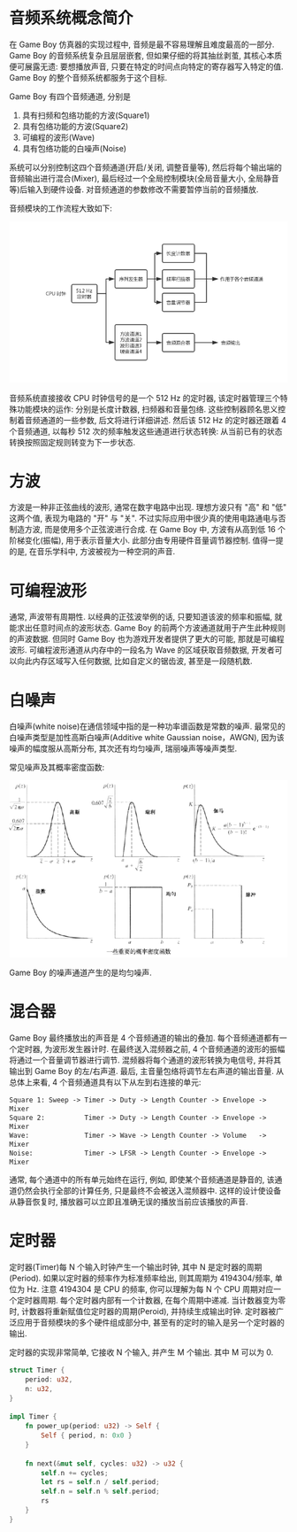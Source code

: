 # 音频系统概念简介

在 Game Boy 仿真器的实现过程中, 音频是最不容易理解且难度最高的一部分. Game Boy 的音频系统复杂且层层嵌套, 但如果仔细的将其抽丝剥茧, 其核心本质便可展露无遗: 要想播放声音, 只要在特定的时间点向特定的寄存器写入特定的值. Game Boy 的整个音频系统都服务于这个目标.

Game Boy 有四个音频通道, 分别是

1. 具有扫频和包络功能的方波(Square1)
2. 具有包络功能的方波(Square2)
3. 可编程的波形(Wave)
4. 具有包络功能的白噪声(Noise)

系统可以分别控制这四个音频通道(开启/关闭, 调整音量等), 然后将每个输出端的音频输出进行混合(Mixer), 最后经过一个全局控制模块(全局音量大小, 全局静音等)后输入到硬件设备. 对音频通道的参数修改不需要暂停当前的音频播放.

音频模块的工作流程大致如下:

![img](/img/gameboy/audio/concept/process.png)

音频系统直接接收 CPU 时钟信号的是一个 512 Hz 的定时器, 该定时器管理三个特殊功能模块的运作: 分别是长度计数器, 扫频器和音量包络. 这些控制器顾名思义控制着音频通道的一些参数, 后文将进行详细讲述. 然后该 512 Hz 的定时器还跟着 4 个音频通道, 以每秒 512 次的频率触发这些通道进行状态转换: 从当前已有的状态转换按照固定规则转变为下一步状态.

# 方波

方波是一种非正弦曲线的波形, 通常在数字电路中出现. 理想方波只有 "高" 和 "低" 这两个值, 表现为电路的 "开" 与 "关". 不过实际应用中很少真的使用电路通电与否制造方波, 而是使用多个正弦波进行合成. 在 Game Boy 中, 方波有从高到低 16 个阶梯变化(振幅), 用于表示音量大小. 此部分由专用硬件音量调节器控制. 值得一提的是, 在音乐学科中, 方波被视为一种空洞的声音.

# 可编程波形

通常, 声波带有周期性. 以经典的正弦波举例的话, 只要知道该波的频率和振幅, 就能求出任意时间点的波形状态. Game Boy 的前两个方波通道就用于产生此种规则的声波数据. 但同时 Game Boy 也为游戏开发者提供了更大的可能, 那就是可编程波形. 可编程波形通道从内存中的一段名为 Wave 的区域获取音频数据, 开发者可以向此内存区域写入任何数据, 比如自定义的锯齿波, 甚至是一段随机数.

# 白噪声

白噪声(white noise)在通信领域中指的是一种功率谱函数是常数的噪声. 最常见的白噪声类型是加性高斯白噪声(Additive white Gaussian noise，AWGN), 因为该噪声的幅度服从高斯分布, 其次还有均匀噪声, 瑞丽噪声等噪声类型.

常见噪声及其概率密度函数:

![img](/img/gameboy/audio/concept/probability_density_of_noises.png)

Game Boy 的噪声通道产生的是均匀噪声.

# 混合器

Game Boy 最终播放出的声音是 4 个音频通道的输出的叠加. 每个音频通道都有一个定时器, 为波形发生器计时. 在最终送入混频器之前, 4 个音频通道的波形的振幅将通过一个音量调节器进行调节. 混频器将每个通道的波形转换为电信号, 并将其输出到 Game Boy 的左/右声道. 最后, 主音量包络将调节左右声道的输出音量. 从总体上来看, 4 个音频通道具有以下从左到右连接的单元:

```no-highlight
Square 1: Sweep -> Timer -> Duty -> Length Counter -> Envelope -> Mixer
Square 2:          Timer -> Duty -> Length Counter -> Envelope -> Mixer
Wave:              Timer -> Wave -> Length Counter -> Volume   -> Mixer
Noise:             Timer -> LFSR -> Length Counter -> Envelope -> Mixer
```

通常, 每个通道中的所有单元始终在运行, 例如, 即使某个音频通道是静音的, 该通道仍然会执行全部的计算任务, 只是最终不会被送入混频器中. 这样的设计使设备从静音恢复时, 播放器可以立即且准确无误的播放当前应该播放的声音.

# 定时器

定时器(Timer)每 N 个输入时钟产生一个输出时钟, 其中 N 是定时器的周期(Period). 如果以定时器的频率作为标准频率给出, 则其周期为 4194304/频率, 单位为 Hz. 注意 4194304 是 CPU 的频率, 你可以理解为每 N 个 CPU 周期对应一个定时器周期. 每个定时器内部有一个计数器, 在每个周期中递减. 当计数器变为零时, 计数器将重新赋值位定时器的周期(Peroid), 并持续生成输出时钟. 定时器被广泛应用于音频模块的多个硬件组成部分中, 甚至有的定时的输入是另一个定时器的输出.

定时器的实现非常简单, 它接收 N 个输入, 并产生 M 个输出. 其中 M 可以为 0.

```rs
struct Timer {
    period: u32,
    n: u32,
}

impl Timer {
    fn power_up(period: u32) -> Self {
        Self { period, n: 0x0 }
    }

    fn next(&mut self, cycles: u32) -> u32 {
        self.n += cycles;
        let rs = self.n / self.period;
        self.n = self.n % self.period;
        rs
    }
}
```
